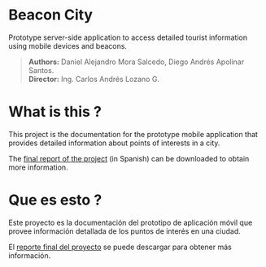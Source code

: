 # Beacon City 

Prototype server-side application to access detailed tourist information using mobile devices and beacons.

> **Authors:** Daniel Alejandro Mora Salcedo, Diego Andrés Apolinar Santos. <br/>
> **Director:** Ing. Carlos Andrés Lozano G.

# What is this ?

This project is the documentation for the prototype mobile application that provides detailed information about points of interests in a city.

The [final report of the project](http://repository.ucatolica.edu.co/jspui/bitstream/10983/2489/1/Documento%20FINAL.pdf) (in Spanish) can be downloaded to obtain more information.

# Que es esto ?

Este proyecto es la documentación del prototipo de aplicación móvil que provee información detallada de los puntos de interés en una ciudad.

El [reporte final del proyecto](http://repository.ucatolica.edu.co/jspui/bitstream/10983/2489/1/Documento%20FINAL.pdf) se puede descargar para obtener más información.
